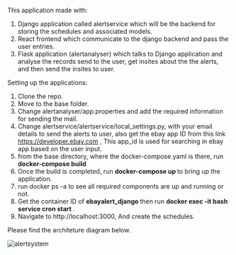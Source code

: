 This application made with:
1. Django application called alertservice which will be the backend for storing the schedules and associated models.
2. React frontend which communicate to the django backend and pass the user entries.
3. Flask application (alertanalyser) which talks to Django application and analyse the records send to the user, get insites about the the alerts, and then send the insites to user.



Setting up the applications:
1. Clone the repo.
2. Move to the base folder.
3. Change alertanalyser/app.properties and add the required information for sending the mail.
4. Change alertservice/alertservice/local_settings.py, with your email details to send the alerts to user, also get the ebay app ID from this link https://developer.ebay.com , This app_id is used for searching in ebay app based on the user input.
3. from the base directory, where the docker-compose.yaml is there, run <b> docker-compose build </b>
4. Once the build is completed, run <b> docker-compose up </b> to bring up the application.
5. run docker ps -a to see all required components are up and running or not.
6. Get the container ID of <b> ebayalert_django </b> then run <b> docker exec -it <Container ID of Django> bash service cron start </b>.
7. Navigate to http://localhost:3000, And create the schedules.

 Please find the architeture diagram below.
  
![alertsystem](https://user-images.githubusercontent.com/8805606/132820577-e3d5ddb8-2075-44a7-ae86-cac28242f35a.jpg)

